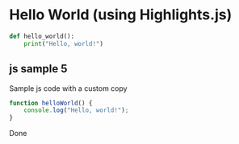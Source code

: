 # Hello World (using Highlights.js)

```python
def hello_world():
    print("Hello, world!")
```

## js sample 5

Sample js code with a custom copy

```javascript
function helloWorld() {
    console.log("Hello, world!");
}
```

Done
